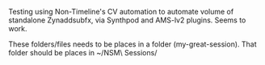 Testing using Non-Timeline's CV automation to automate volume of standalone Zynaddsubfx, via Synthpod and AMS-lv2 plugins. Seems to work.

These folders/files needs to be places in a folder (my-great-session). That folder should be places in ~/NSM\ Sessions/